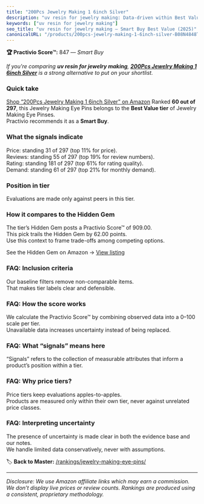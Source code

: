 ```yaml
---
title: "200Pcs Jewelry Making 1 6inch Silver"
description: "uv resin for jewelry making: Data-driven within Best Value ranking using the Practivio Score™. Positioned by quality, value, demand, findability, momentum."
keywords: ["uv resin for jewelry making"]
seo_title: "uv resin for jewelry making — Smart Buy Best Value (2025)"
canonicalURL: "/products/200pcs-jewelry-making-1-6inch-silver-B08N4848T1/"
---
```


**🏆 Practivio Score™:** 847 — _Smart Buy_


*If you're comparing **uv resin for jewelry making**, **[200Pcs Jewelry Making 1 6inch Silver](https://www.amazon.com/dp/B08N4848T1?tag=practivio-20)** is a strong alternative to put on your shortlist.*
### Quick take
[Shop “200Pcs Jewelry Making 1 6inch Silver” on Amazon](https://www.amazon.com/dp/B08N4848T1?tag=practivio-20)
Ranked **60 out of 297**, this Jewelry Making Eye Pins belongs to the **Best Value tier** of Jewelry Making Eye Pinses.  
Practivio recommends it as a **Smart Buy**.

### What the signals indicate
Price: standing 31 of 297 (top 11% for price).  
Reviews: standing 55 of 297 (top 19% for review numbers).  
Rating: standing 181 of 297 (top 61% for rating quality).  
Demand: standing 61 of 297 (top 21% for monthly demand).

### Position in tier
Evaluations are made only against peers in this tier.

### How it compares to the Hidden Gem
The tier’s Hidden Gem posts a Practivio Score™ of 909.00.  
This pick trails the Hidden Gem by 62.00 points.  
Use this context to frame trade-offs among competing options.  

See the Hidden Gem on Amazon → [View listing](https://www.amazon.com/dp/B01MQW98ES?tag=practivio-20)

### FAQ: Inclusion criteria
Our baseline filters remove non-comparable items.  
That makes tier labels clear and defensible.

### FAQ: How the score works
We calculate the Practivio Score™ by combining observed data into a 0–100 scale per tier.  
Unavailable data increases uncertainty instead of being replaced.

### FAQ: What “signals” means here
“Signals” refers to the collection of measurable attributes that inform a product’s position within a tier.

### FAQ: Why price tiers?
Price tiers keep evaluations apples-to-apples.  
Products are measured only within their own tier, never against unrelated price classes.

### FAQ: Interpreting uncertainty
The presence of uncertainty is made clear in both the evidence base and our notes.  
We handle limited data conservatively, never with assumptions.


🏷️ **Back to Master:** [/rankings/jewelry-making-eye-pins/](/rankings/jewelry-making-eye-pins/)

---
_Disclosure: We use Amazon affiliate links which may earn a commission. We don’t display live prices or review counts. Rankings are produced using a consistent, proprietary methodology._
